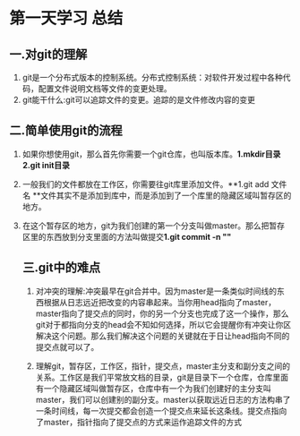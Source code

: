 #                    第一天学习 总结

## 一.对git的理解

1. git是一个分布式版本的控制系统。分布式控制系统：对软件开发过程中各种代码，配置文件说明文档等文件的变更处理。
2. git能干什么:git可以追踪文件的变更。追踪的是文件修改内容的变更    

## 二.简单使用git的流程

1. 如果你想使用git，那么首先你需要一个git仓库，也叫版本库。**1.mkdir目录 2.git init目录**

2. 一般我们的文件都放在工作区，你需要往git库里添加文件。**1.git add 文件名  **文件其实不是添加到库中，而是添加到了一个库里的隐藏区域叫暂存区的地方。

3. 在这个暂存区的地方，git为我们创建的第一个分支叫做master。那么把暂存区里的东西放到分支里面的方法叫做提交**1.git commit -n ""**

   ## 三.git中的难点

   1. 对冲突的理解:冲突最早在git合并中。因为master是一条类似时间线的东西根据从日志远近把改变的内容串起来。当你用head指向了master，master指向了提交点的同时，你的另一个分支也完成了这一个操作，那么git对于都指向分支的head会不知如何选择，所以它会提醒你有冲突让你区解决这个问题。那么我们解决这个问题的关键就在于日让head指向不同的提交点就可以了。
   
   2. 理解git，暂存区，工作区，指针，提交点，master主分支和副分支之间的关系。工作区是我们平常放文档的目录，git是目录下一个仓库，仓库里面有一个隐藏区域叫做暂存区，仓库中有一个为我们创建好的主分支叫master，我们可以创建别的副分支。master以获取远近日志的方法构串了一条时间线，每一次提交都会创造一个提交点来延长这条线。提交点指向了master，指针指向了提交点的方式来运作追踪文件的方式
   
      ​                 
   
      